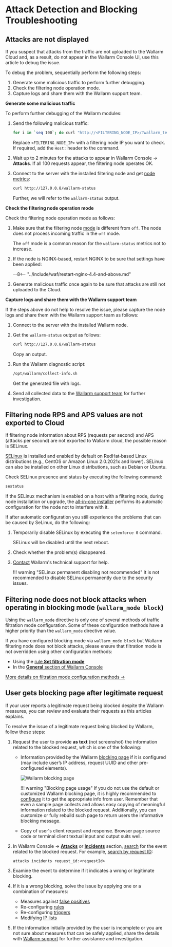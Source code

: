 # Attack Detection and Blocking Troubleshooting

## Attacks are not displayed

If you suspect that attacks from the traffic are not uploaded to the Wallarm Cloud and, as a result, do not appear in the Wallarm Console UI, use this article to debug the issue.

To debug the problem, sequentially perform the following steps:

1. Generate some malicious traffic to perform further debugging.
1. Check the filtering node operation mode.
1. Capture logs and share them with the Wallarm support team.

**Generate some malicious traffic**

To perform further debugging of the Wallarm modules:

1. Send the following malicious traffic:

    ```bash
    for i in `seq 100`; do curl "http://<FILTERING_NODE_IP>/?wallarm_test_xxxx=union+select+$i"; sleep 1; done
    ```

    Replace `<FILTERING_NODE_IP>` with a filtering node IP you want to check. If required, add the `Host:` header to the command.
1. Wait up to 2 minutes for the attacks to appear in Wallarm Console → **Attacks**. If all 100 requests appear, the filtering node operates OK.
1. Connect to the server with the installed filtering node and get [node metrics](../admin-en/configure-statistics-service.md):

    ```bash
    curl http://127.0.0.8/wallarm-status
    ```

    Further, we will refer to the `wallarm-status` output.

**Check the filtering node operation mode**

Check the filtering node operation mode as follows:

1. Make sure that the filtering node [mode](../admin-en/configure-wallarm-mode.md) is different from `off`. The node does not process incoming traffic in the `off` mode.

    The `off` mode is a common reason for the `wallarm-status` metrics not to increase.
1. If the node is NGINX-based, restart NGINX to be sure that settings have been applied:

    --8<-- "../include/waf/restart-nginx-4.4-and-above.md"
1. Generate malicious traffic once again to be sure that attacks are still not uploaded to the Cloud.

**Capture logs and share them with the Wallarm support team**

If the steps above do not help to resolve the issue, please capture the node logs and share them with the Wallarm support team as follows:

1. Connect to the server with the installed Wallarm node.
1. Get the `wallarm-status` output as follows:

    ```bash
    curl http://127.0.0.8/wallarm-status
    ```

    Copy an output.
1. Run the Wallarm diagnostic script:

    ```bash
    /opt/wallarm/collect-info.sh
    ```

    Get the generated file with logs.
1. Send all collected data to the [Wallarm support team](mailto:support@wallarm.com) for further investigation.

## Filtering node RPS and APS values are not exported to Cloud

If filtering node information about RPS (requests per second) and APS (attacks per second) are not exported to Wallarm cloud, the possible reason is SELinux.

[SELinux](https://www.redhat.com/en/topics/linux/what-is-selinux) is installed and enabled by default on RedHat‑based Linux distributions (e.g., CentOS or Amazon Linux 2.0.2021x and lower). SELinux can also be installed on other Linux distributions, such as Debian or Ubuntu.

Check SELinux presence and status by executing the following command:

``` bash
sestatus
```

If the SELinux mechanism is enabled on a host with a filtering node, during node installation or upgrade, the [all-in-one installer](../installation/inline/compute-instances/linux/all-in-one.md) performs its automatic configuration for the node not to interfere with it.

If after automatic configuration you still experience the problems that can be caused by SeLinux, do the following:

1. Temporarily disable SELinux by executing the `setenforce 0` command.

    SELinux will be disabled until the next reboot.

1. Check whether the problem(s) disappeared.
1. [Contact](mailto:support@wallarm.com) Wallarm's technical support for help.

    !!! warning "SELinux permanent disabling not recommended"
        It is not recommended to disable SELinux permanently due to the security issues.

## Filtering node does not block attacks when operating in blocking mode (`wallarm_mode block`)

Using the `wallarm_mode` directive is only one of several methods of traffic filtration mode configuration. Some of these configuration methods have a higher priority than the `wallarm_mode` directive value.

If you have configured blocking mode via `wallarm_mode block` but Wallarm filtering node does not block attacks, please ensure that filtration mode is not overridden using other configuration methods:

* Using the [rule **Set filtration mode**](../admin-en/configure-wallarm-mode.md#conditioned-filtration-mode)
* In the [**General** section of Wallarm Console](../admin-en/configure-wallarm-mode.md#general-filtration-mode)

[More details on filtration mode configuration methods →](../admin-en/configure-parameters-en.md)

## User gets blocking page after legitimate request

If your user reports a legitimate request being blocked despite the Wallarm measures, you can review and evaluate their requests as this articles explains.

To resolve the issue of a legitimate request being blocked by Wallarm, follow these steps:

1. Request the user to provide **as text** (not screenshot) the information related to the blocked request, which is one of the following:

    * Information provided by the Wallarm [blocking page](../admin-en/configuration-guides/configure-block-page-and-code.md#customizing-sample-blocking-page) if it is configured (may include user’s IP address, request UUID and other pre-configured elements).

        ![Wallarm blocking page](../images/configuration-guides/blocking-page-provided-by-wallarm-6.x.png)

        !!! warning "Blocking page usage"
            If you do not use the default or customized Wallarm blocking page, it is highly recommended to [configure](../admin-en/configuration-guides/configure-block-page-and-code.md#customizing-sample-blocking-page) it to get the appropriate info from user. Remember that even a sample page collects and allows easy copying of meaningful information related to the blocked request. Additionally, you can customize or fully rebuild such page to return users the informative blocking message.
    
    * Copy of user's client request and response. Browser page source code or terminal client textual input and output suits well.

1. In Wallarm Console → [**Attacks**](../user-guides/events/check-attack.md) or [**Incidents**](../user-guides/events/check-incident.md) section, [search](../user-guides/search-and-filters/use-search.md) for the event related to the blocked request. For example, [search by request ID](../user-guides/search-and-filters/use-search.md#search-by-request-identifier):

    ```
    attacks incidents request_id:<requestId>
    ```

1. Examine the event to determine if it indicates a wrong or legitimate blocking.
1. If it is a wrong blocking, solve the issue by applying one or a combination of measures: 

    * Measures against [false positives](../user-guides/events/check-attack.md#false-positives)
    * Re-configuring [rules](../user-guides/rules/rules.md)
    * Re-configuring [triggers](../user-guides/triggers/triggers.md)
    * Modifying [IP lists](../user-guides/ip-lists/overview.md)

1. If the information initially provided by the user is incomplete or you are not sure about measures that can be safely applied, share the details with [Wallarm support](mailto:support@wallarm.com) for further assistance and investigation.
